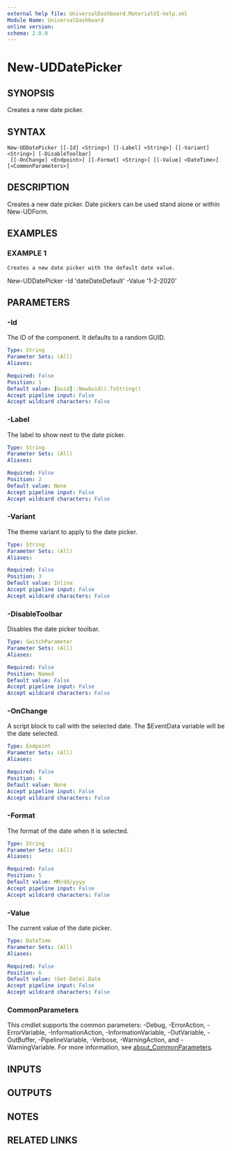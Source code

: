 ```yaml
---
external help file: UniversalDashboard.MaterialUI-help.xml
Module Name: UniversalDashboard
online version:
schema: 2.0.0
---
```


# New-UDDatePicker

## SYNOPSIS
Creates a new date picker.

## SYNTAX

```
New-UDDatePicker [[-Id] <String>] [[-Label] <String>] [[-Variant] <String>] [-DisableToolbar]
 [[-OnChange] <Endpoint>] [[-Format] <String>] [[-Value] <DateTime>] [<CommonParameters>]
```

## DESCRIPTION
Creates a new date picker.
Date pickers can be used stand alone or within New-UDForm.

## EXAMPLES

### EXAMPLE 1
```
Creates a new date picker with the default date value.
```

New-UDDatePicker -Id 'dateDateDefault' -Value '1-2-2020'

## PARAMETERS

### -Id
The ID of the component.
It defaults to a random GUID.

```yaml
Type: String
Parameter Sets: (All)
Aliases:

Required: False
Position: 1
Default value: [Guid]::NewGuid().ToString()
Accept pipeline input: False
Accept wildcard characters: False
```

### -Label
The label to show next to the date picker.

```yaml
Type: String
Parameter Sets: (All)
Aliases:

Required: False
Position: 2
Default value: None
Accept pipeline input: False
Accept wildcard characters: False
```

### -Variant
The theme variant to apply to the date picker.

```yaml
Type: String
Parameter Sets: (All)
Aliases:

Required: False
Position: 3
Default value: Inline
Accept pipeline input: False
Accept wildcard characters: False
```

### -DisableToolbar
Disables the date picker toolbar.

```yaml
Type: SwitchParameter
Parameter Sets: (All)
Aliases:

Required: False
Position: Named
Default value: False
Accept pipeline input: False
Accept wildcard characters: False
```

### -OnChange
A script block to call with the selected date.
The $EventData variable will be the date selected.

```yaml
Type: Endpoint
Parameter Sets: (All)
Aliases:

Required: False
Position: 4
Default value: None
Accept pipeline input: False
Accept wildcard characters: False
```

### -Format
The format of the date when it is selected.

```yaml
Type: String
Parameter Sets: (All)
Aliases:

Required: False
Position: 5
Default value: MM/dd/yyyy
Accept pipeline input: False
Accept wildcard characters: False
```

### -Value
The current value of the date picker.

```yaml
Type: DateTime
Parameter Sets: (All)
Aliases:

Required: False
Position: 6
Default value: (Get-Date).Date
Accept pipeline input: False
Accept wildcard characters: False
```

### CommonParameters
This cmdlet supports the common parameters: -Debug, -ErrorAction, -ErrorVariable, -InformationAction, -InformationVariable, -OutVariable, -OutBuffer, -PipelineVariable, -Verbose, -WarningAction, and -WarningVariable. For more information, see [about_CommonParameters](http://go.microsoft.com/fwlink/?LinkID=113216).

## INPUTS

## OUTPUTS

## NOTES

## RELATED LINKS
